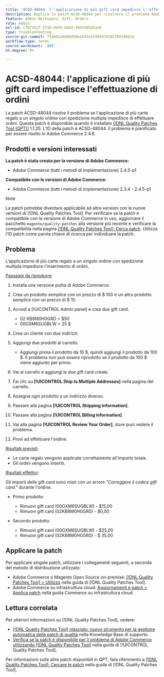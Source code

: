 ```yaml
---
title: 'ACSD-48044: l''applicazione di più gift card impedisce l''effettuazione di ordini'
description: Applica la patch ACSD-48044 per risolvere il problema Adobe Commerce, in cui l’applicazione di più carte regalo a un singolo ordine con spedizione multipla impedisce l’inserimento di ordini.
feature: Admin Workspace, Gift, Orders
role: Admin
exl-id: c7b72b1f-2f1b-4445-b842-5847d05d5ae9
type: Troubleshooting
source-git-commit: 7fdb02a6d89d50ea593c5fd99d78101f89198424
workflow-type: tm+mt
source-wordcount: '485'
ht-degree: 0%

---
```


# ACSD-48044: l&#39;applicazione di più gift card impedisce l&#39;effettuazione di ordini

La patch ACSD-48044 risolve il problema se l&#39;applicazione di più carte regalo a un singolo ordine con spedizione multipla impedisce di effettuare ordini. Questa patch è disponibile quando è installato [[!DNL Quality Patches Tool (QPT)]](https://experienceleague.adobe.com/en/docs/commerce-operations/tools/quality-patches-tool/quality-patches-tool-to-self-serve-quality-patches) 1.1.25. L’ID della patch è ACSD-48044. Il problema è pianificato per essere risolto in Adobe Commerce 2.4.6.

## Prodotti e versioni interessati

**La patch è stata creata per la versione di Adobe Commerce:**

* Adobe Commerce (tutti i metodi di implementazione) 2.4.5-p1

**Compatibile con le versioni di Adobe Commerce:**

* Adobe Commerce (tutti i metodi di implementazione) 2.3.4 - 2.4.5-p1

>[!NOTE]
>
>La patch potrebbe diventare applicabile ad altre versioni con le nuove versioni di [!DNL Quality Patches Tool]. Per verificare se la patch è compatibile con la versione di Adobe Commerce in uso, aggiornare il pacchetto `magento/quality-patches` alla versione più recente e verificare la compatibilità nella pagina [[!DNL Quality Patches Tool]: Cerca patch](https://experienceleague.adobe.com/tools/commerce-quality-patches/index.html). Utilizza l’ID patch come parola chiave di ricerca per individuare la patch.

## Problema

L&#39;applicazione di più carte regalo a un singolo ordine con spedizione multipla impedisce l&#39;inserimento di ordini.

<u>Passaggi da riprodurre</u>:

1. Installa una versione pulita di Adobe Commerce.
1. Crea un prodotto semplice con un prezzo di $ 100 e un altro prodotto semplice con un prezzo di $ 10.
1. Accedi a [!UICONTROL Admin panel] e crea due gift card.

   * 02 KB8M0H0GRD = $50
   * 00GXM6SUGBLW = 25 $

1. Crea un cliente con due indirizzi.
1. Aggiungi due prodotti al carrello.

   * Aggiungi prima il prodotto da 10 $, quindi aggiungi il prodotto da 100 $. Il problema non può essere riprodotto se il prodotto da 100 $ viene aggiunto per primo.

1. Vai al carrello e aggiungi le due gift card create.
1. Fai clic su **[!UICONTROL Ship to Multiple Addresses]** nella pagina del carrello.
1. Assegna ogni prodotto a un indirizzo diverso.
1. Passare alla pagina **[!UICONTROL Shipping information]**.
1. Passare alla pagina **[!UICONTROL Billing information]**.
1. Vai alla pagina **[!UICONTROL Review Your Order]**, dove puoi vedere il problema.
1. Provi ad effettuare l&#39;ordine.

<u>Risultati previsti</u>:

* Le carte regalo vengono applicate correttamente all&#39;importo totale.
* Gli ordini vengono inseriti.

<u>Risultati effettivi</u>:

Gli importi delle gift card sono misti con un errore *&quot;Correggere il codice gift card.&quot;* durante l&#39;ordine.

* Primo prodotto:

   * Rimuovi gift card (00GXM6SUGBLW) - $15,00
   * Rimuovi gift card (02KB8M0H0GRD) - $0,00

* Secondo prodotto:

   * Rimuovi gift card (00GXM6SUGBLW) - $25,00
   * Rimuovi gift card (02KB8M0H0GRD) - $ 35,00

## Applicare la patch

Per applicare singole patch, utilizzare i collegamenti seguenti, a seconda del metodo di distribuzione utilizzato:

* Adobe Commerce o Magento Open Source on-premise: [[!DNL Quality Patches Tool] > Utilizzo](/help/tools/quality-patches-tool/usage.md) nella guida di [!DNL Quality Patches Tool].
* Adobe Commerce su infrastruttura cloud: [Aggiornamenti e patch > Applica patch](https://experienceleague.adobe.com/docs/commerce-cloud-service/user-guide/develop/upgrade/apply-patches.html) nella guida Commerce su infrastruttura cloud.

## Lettura correlata

Per ulteriori informazioni su [!DNL Quality Patches Tool], vedere:

* [[!DNL Quality Patches Tool] rilasciato: nuovo strumento per la gestione automatica delle patch di qualità](https://experienceleague.adobe.com/en/docs/commerce-operations/tools/quality-patches-tool/quality-patches-tool-to-self-serve-quality-patches) nella Knowledge Base di supporto.
* [Verifica se la patch è disponibile per il problema di Adobe Commerce utilizzando  [!DNL Quality Patches Tool]](/help/tools/quality-patches-tool/patches-available-in-qpt/check-patch-for-magento-issue-with-magento-quality-patches.md) nella guida di [!UICONTROL Quality Patches Tool].


Per informazioni sulle altre patch disponibili in QPT, fare riferimento a [[!DNL Quality Patches Tool]: Cercare le patch](https://experienceleague.adobe.com/tools/commerce-quality-patches/index.html) nella guida di [!DNL Quality Patches Tool].
